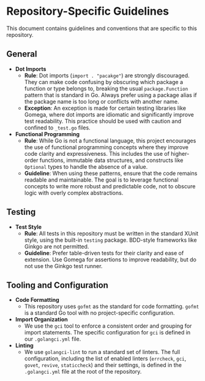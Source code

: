 # Repository-Specific Guidelines

This document contains guidelines and conventions that are specific to this repository.

## General

* **Dot Imports**
    * **Rule**: Dot imports (`import . "pacakge"`) are strongly discouraged. They can make code confusing by obscuring which package a function or type belongs to, breaking the usual `package.Function` pattern that is standard in Go. Always prefer using a package alias if the package name is too long or conflicts with another name.
    * **Exception**: An exception is made for certain testing libraries like Gomega, where dot imports are idiomatic and significantly improve test readability. This practice should be used with caution and confined to `_test.go` files.
* **Functional Programming**
    * **Rule**: While Go is not a functional language, this project encourages the use of functional programming concepts where they improve code clarity and expressiveness. This includes the use of higher-order functions, immutable data structures, and constructs like `Optional` types to handle the absence of a value.
    * **Guideline**: When using these patterns, ensure that the code remains readable and maintainable. The goal is to leverage functional concepts to write more robust and predictable code, not to obscure logic with overly complex abstractions.

## Testing

* **Test Style**
    * **Rule**: All tests in this repository must be written in the standard XUnit style, using the built-in `testing` package. BDD-style frameworks like Ginkgo are not permitted.
    * **Guideline**: Prefer table-driven tests for their clarity and ease of extension. Use Gomega for assertions to improve readability, but do not use the Ginkgo test runner.

## Tooling and Configuration

* **Code Formatting**
    * This repository uses `gofmt` as the standard for code formatting. `gofmt` is a standard Go tool with no project-specific configuration.
* **Import Organization**
    * We use the `gci` tool to enforce a consistent order and grouping for import statements. The specific configuration for `gci` is defined in our `.golangci.yml` file.
* **Linting**
    * We use `golangci-lint` to run a standard set of linters. The full configuration, including the list of enabled linters (`errcheck`, `gci`, `govet`, `revive`, `staticcheck`) and their settings, is defined in the `.golangci.yml` file at the root of the repository.
